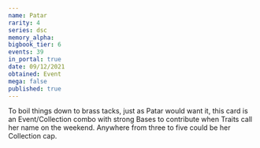 ```yaml
---
name: Patar
rarity: 4
series: dsc
memory_alpha:
bigbook_tier: 6
events: 39
in_portal: true
date: 09/12/2021
obtained: Event
mega: false
published: true
---
```


To boil things down to brass tacks, just as Patar would want it, this card is an Event/Collection combo with strong Bases to contribute when Traits call her name on the weekend. Anywhere from three to five could be her Collection cap.
